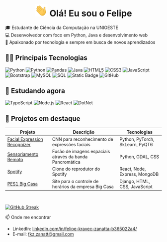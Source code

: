 <h1 align="center"><img src="https://github.com/VYR4L/VYR4L/blob/main/media/Hi.gif" width="40px"> Olá! Eu sou o Felipe</h1>

🎓 Estudante de Ciência da Computação na UNIOESTE<br>
💻 Desenvolvedor com foco em Python, Java e desenvolvimento web<br>
🚀 Apaixonado por tecnologia e sempre em busca de novos aprendizados  


## 👨‍💻 Principais Tecnologias

![Python](https://img.shields.io/badge/python-14354C?style=for-the-badge&logo=python&logoColor=white)
![Python](https://img.shields.io/badge/PyThorch-EE4C2C?style=for-the-badge&logo=pytorch&logoColor=white)
![Pandas](https://img.shields.io/badge/PANDAS-555555?style=for-the-badge&logo=pandas&logoColor=white)
![Java](https://img.shields.io/badge/Java-ED8B00?style=for-the-badge&logo=java&logoColor=white)
![HTML5](https://img.shields.io/badge/HTML5-E34F26?style=for-the-badge&logo=html5&logoColor=white)
![CSS3](https://img.shields.io/badge/CSS-1572B6?&style=for-the-badge&logo=css3&logoColor=white)
![JavaScript](https://img.shields.io/badge/JavaScript-323330?style=for-the-badge&logo=javascript&logoColor=F7DF1E)
![Bootstrap](https://img.shields.io/badge/Bootstrap-563D7C?style=for-the-badge&logo=bootstrap&logoColor=white)
![MySQL](https://img.shields.io/badge/MySQL-003775?style=for-the-badge&logo=mysql&logoColor=white)
![SQL](https://img.shields.io/badge/SQL-666666?style=for-the-badge&logo=sql&logoColor=white)
![Static Badge](https://img.shields.io/badge/git-F05032?style=for-the-badge&logo=git&logoColor=white)
![GitHub](https://img.shields.io/badge/GITHUB-333333?style=for-the-badge&logo=github&logoColor=white)

## 🧠 Estudando agora
![TypeScript](https://img.shields.io/badge/TypeScript-007ACC?style=for-the-badge&logo=typescript&logoColor=white)
![Node.js](https://img.shields.io/badge/Node.js-43853D?style=for-the-badge&logo=node.js&logoColor=white)
![React](https://img.shields.io/badge/React-20232A?style=for-the-badge&logo=react&logoColor=61DAFB)
![DotNet](https://img.shields.io/badge/.net-512BD4?style=for-the-badge&logo=dotnet&logoColor=white)

## 📌 Projetos em destaque
| Projeto | Descrição | Tecnologias |
|--------|-----------|--------------|
| [Facial Expression Recognizer](https://github.com/VYR4L/Facial-Expression-Recognizer) | CNN para reconhecimento de expressões faciais | Python, PyTorch, SkLearn, PyQT6 |
| [Sensoriamento Remoto](https://github.com/VYR4L/Sensoriamento-Remoto) | Fusão de imagens espaciais através da banda Pancromática | Python, GDAL, CSS |
| [Spotify](https://github.com/VYR4L/Spotify) | Clone do reprodutor do Spotify | React, Node, Express, MongoDB |
| [PES1 Big Casa](https://github.com/VYR4L/PES_1_Big_Casa/tree/Reestruturado) | Site para o controle de horários da empresa Big Casa | Django, HTML, CSS, JavaScript |

<br> 

[![GitHub Streak](https://streak-stats.demolab.com?user=VYR4L&theme=dark)](https://git.io/streak-stats)

📫 Onde me encontrar

- LinkedIn: [linkedin.com/in/felipe-kravec-zanatta-b365022a4/](https://www.linkedin.com/in/felipe-kravec-zanatta-b365022a4/)
- E-mail: fkz.zanatt@gmail.com
